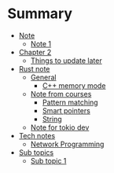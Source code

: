 # Summary

- [Note](./note.md)
  - [Note 1](./note_1/1.md) 
- [Chapter 2](./chapter_2.md)
  - [Things to update later](./chap2/1.md)
- [Rust note]()
  - [General]()
    - [C++ memory mode](./rust_note/general/cpp_memory_model.md)  
  - [Note from courses]()
    - [Pattern matching](./rust_note/courses/pattern_matching.md)
    - [Smart pointers](./rust_note/courses/smart_pointers.md)
    - [String](./rust_note/courses/string.md)
  - [Note for tokio dev](./rust_note/tokio.md)
- [Tech notes]()
  - [Network Programming](./tech/network_programming.md)
- [Sub topics]()
  - [Sub topic 1](./sub/topic_1.md)